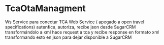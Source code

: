 # TcaOtaManagment
Ws Service para conectar TCA Web Service ( apegado a open travel specifications) autenfica, autoriza, recibe json desde SugarCRM transformándolo a xml hace request a tca y recibe response en formato xml transformando esto en json para dejar disponible a SugarCRM

